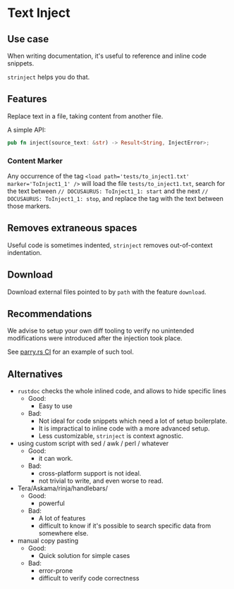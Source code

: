 # Text Inject

## Use case

When writing documentation, it's useful to reference and inline code snippets.

`strinject` helps you do that.

## Features

Replace text in a file, taking content from another file.

A simple API:

```rs
pub fn inject(source_text: &str) -> Result<String, InjectError>;
```

### Content Marker

Any occurrence of the tag `<load path='tests/to_inject1.txt' marker='ToInject1_1' />`
will load the file `tests/to_inject1.txt`, search for the text between `// DOCUSAURUS: ToInject1_1: start`
and the next `// DOCUSAURUS: ToInject1_1: stop`, and replace the tag with the text between those markers.

## Removes extraneous spaces

Useful code is sometimes indented, `strinject` removes out-of-context indentation.

## Download

Download external files pointed to by `path` with the feature `download`.

## Recommendations

We advise to setup your own diff tooling to verify no unintended modifications were introduced
after the injection took place.

See [parry.rs CI](https://github.com/dimforge/parry.rs/pull/3) for an example of such tool.

## Alternatives

- `rustdoc` checks the whole inlined code, and allows to hide specific lines
  - Good:
    - Easy to use
  - Bad:
    - Not ideal for code snippets which need a lot of setup boilerplate.
    - It is impractical to inline code with a more advanced setup.
    - Less customizable, `strinject` is context agnostic.
- using custom script with sed / awk / perl / whatever
  - Good:
    - it can work.
  - Bad:
    - cross-platform support is not ideal.
    - not trivial to write, and even worse to read.
- Tera/Askama/rinja/handlebars/
  - Good:
    - powerful
  - Bad:
    - A lot of features
    - difficult to know if it's possible to search specific data from somewhere else.
- manual copy pasting
  - Good:
    - Quick solution for simple cases
  - Bad:
    - error-prone
    - difficult to verify code correctness
